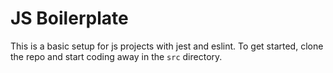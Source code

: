 # JS Boilerplate

This is a basic setup for js projects with jest and eslint.  To get started, clone the repo and start coding away in the `src` directory.

